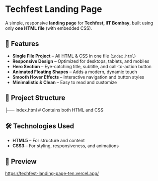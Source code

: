 # Techfest Landing Page  

A simple, responsive **landing page** for **Techfest, IIT Bombay**, built using only **one HTML file** (with embedded CSS).  

## 🚀 Features  
- **Single File Project** – All HTML & CSS in one file (`index.html`)  
- **Responsive Design** – Optimized for desktops, tablets, and mobiles  
- **Hero Section** – Eye-catching title, subtitle, and call-to-action button  
- **Animated Floating Shapes** – Adds a modern, dynamic touch  
- **Smooth Hover Effects** – Interactive navigation and button styles  
- **Minimalistic & Clean** – Easy to read and customize  

## 📂 Project Structure  
├── index.html # Contains both HTML and CSS


## 🛠️ Technologies Used  
- **HTML5** – For structure and content  
- **CSS3** – For styling, responsiveness, and animations  

## 📸 Preview  
https://techfest-landing-page-ten.vercel.app/
